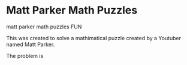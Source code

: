 # Matt Parker Math Puzzles

matt parker math puzzles FUN

This was created to solve a mathimatical puzzle created by a Youtuber named Matt Parker.

The problem is
